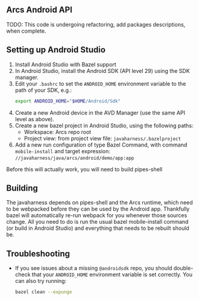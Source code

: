 ## Arcs Android API

TODO: This code is undergoing refactoring, add packages descriptions, when complete.

## Setting up Android Studio

1. Install Android Studio with Bazel support
1. In Android Studio, install the Android SDK (API level 29) using the SDK
   manager.
1. Edit your `.bashrc` to set the `ANDROID_HOME` environment variable to the
   path of your SDK, e.g.:
   ```bash
   export ANDROID_HOME="$HOME/Android/Sdk"
   ```
1. Create a new Android device in the AVD Manager (use the same API level as
   above).
1. Create a new bazel project in Android Studio, using the following paths:
   * Workspace: Arcs repo root
   * Project view: from project view file: `javaharness/.bazelproject`
1. Add a new run configuration of type Bazel Command, with command
   `mobile-install` and target expression:
   `//javaharness/java/arcs/android/demo/app:app`

Before this will actually work, you will need to build pipes-shell

## Building

The javaharness depends on pipes-shell and the Arcs runtime, which need to be
webpacked before they can be used by the Android app. Thankfully bazel will
automatically re-run webpack for you whenever those sources change. All you need
to do is run the usual bazel mobile-install command (or build in Android Studio)
and everything that needs to be rebuilt should be.

## Troubleshooting

* If you see issues about a missing `@androidsdk` repo, you should double-check
  that your `ANDROID_HOME` environment variable is set correctly. You can also
  try running:
  ```bash
  bazel clean --expunge
  ```
